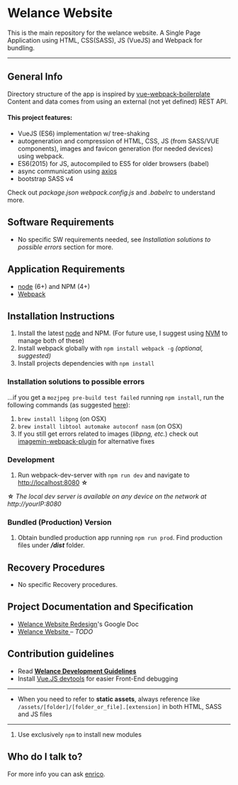 # Welance Website

This is the main repository for the welance website. A Single Page Application using HTML, CSS(SASS), JS (VueJS) and Webpack for bundling.

- - -

## General Info

Directory structure of the app is inspired by [vue-webpack-boilerplate](https://github.com/vuejs-templates/webpack)
Content and data comes from using an external (not yet defined) REST API.

#### This project features:
* VueJS (ES6) implementation w/ tree-shaking
* autogeneration and compression of HTML, CSS, JS (from SASS/VUE components), images and favicon generation (for needed devices) using webpack.
* ES6(2015) for JS, autocompiled to ES5 for older browsers (babel)
* async communication using [axios](https://github.com/mzabriskie/axios)
* bootstrap SASS v4

Check out _package.json_ _webpack.config.js_ and _.babelrc_ to understand more.


## Software Requirements
* No specific SW requirements needed, see _Installation solutions to possible errors_ section for more.

## Application Requirements

* [node](https://nodejs.org/en/) (6+) and NPM (4+)
* [Webpack](https://github.com/webpack/webpack)

## Installation Instructions

1. Install the latest [node](https://nodejs.org/en/) and NPM. (For future use, I suggest using [NVM](https://github.com/creationix/nvm) to manage both of these)
2. Install webpack globally with `npm install webpack -g` _(optional, suggested)_
3. Install projects dependencies with `npm install`

### Installation solutions to possible errors
...if you get a `mozjpeg pre-build test failed` running `npm install`, run the following commands (as suggested [here](https://github.com/tcoopman/image-webpack-loader/issues/49)):

1. `brew install libpng` (on OSX)
2. `brew install libtool automake autoconf nasm` (on OSX)
3. If you still get errors related to images (_libpng, etc._) check out [imagemin-webpack-plugin](https://github.com/Klathmon/imagemin-webpack-plugin) for alternative fixes

### Development

1. Run webpack-dev-server with `npm run dev` and navigate to [http://localhost:8080](http://localhost:8080) **☆**

**☆** _The local dev server is available on any device on the network at http://yourIP:8080_

### Bundled (Production) Version
1. Obtain bundled production app running `npm run prod`. Find production files under **_/dist_** folder.

## Recovery Procedures
* No specific Recovery procedures.

## Project Documentation and Specification

* [Welance Website Redesign](https://docs.google.com/document/d/19Q0ryKOXxbcXurXhG0MgO_OMt8JR2rN1gVfB81QYlHg/edit?usp=sharing)'s Google Doc
* [Welance Website ](https://welance-handbook.herokuapp.com/welance-website.html) – _TODO_

## Contribution guidelines

* Read **[Welance Development Guidelines](https://welance-handbook.herokuapp.com/welance-development-guidelines.html)**
* Install [Vue.JS devtools](https://chrome.google.com/webstore/detail/vuejs-devtools/nhdogjmejiglipccpnnnanhbledajbpd) for easier Front-End debugging

- - -

* When you need to refer to **static assets**, always reference like `/assets/[folder]/[folder_or_file].[extension]` in both HTML, SASS and JS files

- - -

1. Use exclusively `npm` to install new modules

## Who do I talk to?

For more info you can ask [enrico](https://github.com/ricricucit/).